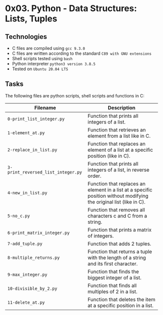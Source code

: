 # 0x03. Python - Data Structures: Lists, Tuples

## Technologies
* C files are compiled using `gcc 9.3.0`
* C files are written according to the standard `C89 with GNU extensions`
* Shell scripts tested using `bash`
* Python interpreter `python3 version 3.8.5`
* Tested on `Ubuntu 20.04 LTS`

## Tasks
The following files are python scripts, shell scripts and functions in C:

| Filename | Description |
| -------- | ----------- |
| `0-print_list_integer.py` | Function that prints all integers of a list. |
| `1-element_at.py` | Function that retrieves an element from a list like in C. |
| `2-replace_in_list.py` | Function that replaces an element of a list at a specific position (like in C). |
| `3-print_reversed_list_integer.py` | Function that prints all integers of a list, in reverse order. |
| `4-new_in_list.py` | Function that replaces an element in a list at a specific position without modifying the original list (like in C). |
| `5-no_c.py` | Function that removes all characters c and C from a string. |
| `6-print_matrix_integer.py` | Function that prints a matrix of integers. |
| `7-add_tuple.py` | Function that adds 2 tuples. |
| `8-multiple_returns.py` | Function that returns a tuple with the length of a string and its first character. |
| `9-max_integer.py` | Function that finds the biggest integer of a list. |
| `10-divisible_by_2.py` | Function that finds all multiples of 2 in a list. |
| `11-delete_at.py` | Function that deletes the item at a specific position in a list. |
